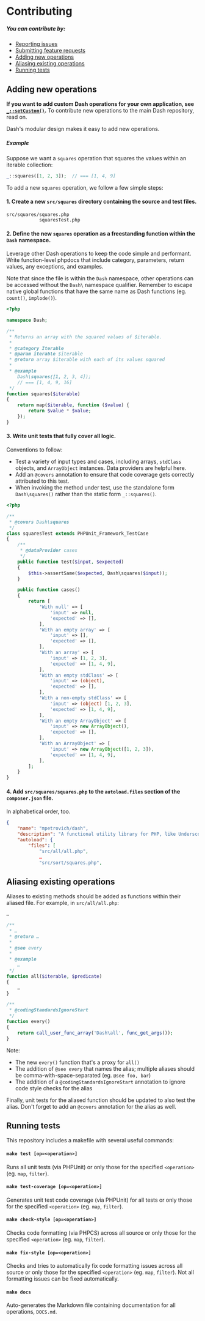 Contributing
===

##### You can contribute by:
- [Reporting issues](https://github.com/mpetrovich/Dash/issues/new)
- [Submitting feature requests](https://github.com/mpetrovich/Dash/issues/new?labels=enhancement)
- [Adding new operations](#adding-new-operations)
- [Aliasing existing operations](#aliasing-existing-operations)
- [Running tests](#running-tests)


Adding new operations
---
**If you want to add custom Dash operations for your own application, see [`_::setCustom()`](https://github.com/mpetrovich/Dash#custom-operations).**
To contribute new operations to the main Dash repository, read on.

Dash's modular design makes it easy to add new operations.

##### Example
Suppose we want a `squares` operation that squares the values within an iterable collection:

```php
_::squares([1, 2, 3]);  // === [1, 4, 9]
```

To add a new `squares` operation, we follow a few simple steps:

#### 1. Create a new `src/squares` directory containing the source and test files.

```
src/squares/squares.php
            squaresTest.php
```

#### 2. Define the new `squares` operation as a freestanding function within the `Dash` namespace.

Leverage other Dash operations to keep the code simple and performant. Write function-level phpdocs that include category, parameters, return values, any exceptions, and examples.

Note that since the file is within the `Dash` namespace, other operations can be accessed without the `Dash\` namespace qualifier. Remember to escape native global functions that have the same name as Dash functions (eg. `count()`, `implode()`).

```php
<?php

namespace Dash;

/**
 * Returns an array with the squared values of $iterable.
 *
 * @category Iterable
 * @param iterable $iterable
 * @return array $iterable with each of its values squared
 *
 * @example
	Dash\squares([1, 2, 3, 4]);
	// === [1, 4, 9, 16]
 */
function squares($iterable)
{
	return map($iterable, function ($value) {
		return $value * $value;
	});
}
```

#### 3. Write unit tests that fully cover all logic.

Conventions to follow:
- Test a variety of input types and cases, including arrays, `stdClass` objects, and `ArrayObject` instances. Data providers are helpful here.
- Add an `@covers` annotation to ensure that code coverage gets correctly attributed to this test.
- When invoking the method under test, use the standalone form `Dash\squares()` rather than the static form `_::squares()`.

```php
<?php

/**
 * @covers Dash\squares
 */
class squaresTest extends PHPUnit_Framework_TestCase
{
	/**
	 * @dataProvider cases
	 */
	public function test($input, $expected)
	{
		$this->assertSame($expected, Dash\squares($input));
	}

	public function cases()
	{
		return [
			'With null' => [
				'input' => null,
				'expected' => [],
			],
			'With an empty array' => [
				'input' => [],
				'expected' => [],
			],
			'With an array' => [
				'input' => [1, 2, 3],
				'expected' => [1, 4, 9],
			],
			'With an empty stdClass' => [
				'input' => (object),
				'expected' => [],
			],
			'With a non-empty stdClass' => [
				'input' => (object) [1, 2, 3],
				'expected' => [1, 4, 9],
			],
			'With an empty ArrayObject' => [
				'input' => new ArrayObject(),
				'expected' => [],
			],
			'With an ArrayObject' => [
				'input' => new ArrayObject([1, 2, 3]),
				'expected' => [1, 4, 9],
			],
		];
	}
}
```

#### 4. Add `src/squares/squares.php` to the `autoload.files` section of the `composer.json` file.

In alphabetical order, too.

```json
{
	"name": "mpetrovich/dash",
	"description": "A functional utility library for PHP, like Underscore and Lodash",
	"autoload": {
		"files": [
			"src/all/all.php",
			…
			"src/sort/squares.php",
```


Aliasing existing operations
---

Aliases to existing methods should be added as functions within their aliased file. For example, in `src/all/all.php`:
```php
…

/**
 * …
 * @return …
 *
 * @see every
 *
 * @example
	…
 */
function all($iterable, $predicate)
{
	…
}

/**
 * @codingStandardsIgnoreStart
 */
function every()
{
	return call_user_func_array('Dash\all', func_get_args());
}
```

Note:
- The new `every()` function that's a proxy for `all()`
- The addition of `@see every` that names the alias; multiple aliases should be comma-with-space-separated (eg. `@see foo, bar`)
- The addition of a `@codingStandardsIgnoreStart` annotation to ignore code style checks for the alias

Finally, unit tests for the aliased function should be updated to also test the alias. Don't forget to add an `@covers` annotation for the alias as well.


Running tests
---
This repository includes a makefile with several useful commands:

#### `make test [op=<operation>]`
Runs all unit tests (via PHPUnit) or only those for the specified `<operation>` (eg. `map`, `filter`).

#### `make test-coverage [op=<operation>]`
Generates unit test code coverage (via PHPUnit) for all tests or only those for the specified `<operation>` (eg. `map`, `filter`).

#### `make check-style [op=<operation>]`
Checks code formatting (via PHPCS) across all source or only those for the specified `<operation>` (eg. `map`, `filter`).

#### `make fix-style [op=<operation>]`
Checks and tries to automatically fix code formatting issues across all source or only those for the specified `<operation>` (eg. `map`, `filter`). Not all formatting issues can be fixed automatically.

#### `make docs`
Auto-generates the Markdown file containing documentation for all operations, `DOCS.md`.
